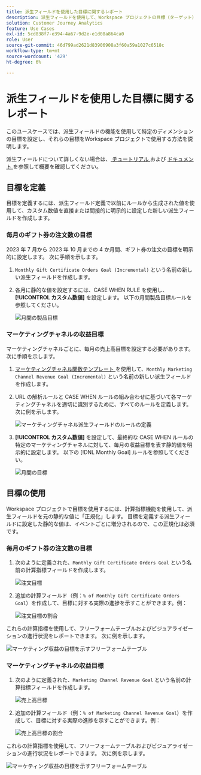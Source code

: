 ```yaml
---
title: 派生フィールドを使用した目標に関するレポート
description: 派生フィールドを使用して、Workspace プロジェクトの目標（ターゲット）に関するレポートを作成する方法について説明します。
solution: Customer Journey Analytics
feature: Use Cases
exl-id: 5cd838f7-e394-4a67-9d2e-e1d08a864ca0
role: User
source-git-commit: 46d799ad2621d83906908a3f60a59a1027c6518c
workflow-type: tm+mt
source-wordcount: '429'
ht-degree: 6%

---
```


# 派生フィールドを使用した目標に関するレポート

このユースケースでは、派生フィールドの機能を使用して特定のディメンションの目標を設定し、それらの目標をWorkspace プロジェクトで使用する方法を説明します。

派生フィールドについて詳しくない場合は、[ チュートリアル ](https://experienceleague.adobe.com/docs/customer-journey-analytics-learn/tutorials/data-views/derived-fields-in-cja.html) および [ ドキュメント ](../data-views/derived-fields/derived-fields.md) を参照して概要を確認してください。


## 目標を定義

目標を定義するには、派生フィールド定義で以前にルールから生成された値を使用して、カスタム数値を直接または間接的に明示的に設定した新しい派生フィールドを作成します。


### 毎月のギフト券の注文数の目標

2023 年 7 月から 2023 年 10 月までの 4 か月間、ギフト券の注文の目標を明示的に設定します。 次に手順を示します。

1. `Monthly Gift Certificate Orders Goal (Incremental)` という名前の新しい派生フィールドを作成します。

1. 各月に静的な値を設定するには、CASE WHEN RULE を使用し、**[!UICONTROL カスタム数値]** を設定します。 以下の月間製品目標ルールを参照してください。

   ![ 月間の製品目標 ](assets/goals-derived-field-product-goals-1.png)


### マーケティングチャネルの収益目標

マーケティングチャネルごとに、毎月の売上高目標を設定する必要があります。 次に手順を示します。

1. [ マーケティングチャネル関数テンプレート ](/help/data-views/derived-fields/derived-fields.md#marketing-channels) を使用して、`Monthly Marketing Channel Revenue Goal (Incremental)` という名前の新しい派生フィールドを作成します。

1. URL の解析ルールと CASE WHEN ルールの組み合わせに基づいて各マーケティングチャネルを適切に識別するために、すべてのルールを定義します。 次に例を示します。

   ![ マーケティングチャネル派生フィールドのルールの定義 ](assets/goals-derived-field-marketing-channel-1.png)

1. **[!UICONTROL カスタム数値]** を設定して、最終的な CASE WHEN ルールの特定のマーケティングチャネルに対して、毎月の収益目標を表す静的値を明示的に設定します。 以下の [!DNL Monthly Goal] ルールを参照してください。

   ![ 月間の目標 ](assets/goals-derived-field-marketing-channel-2.png)



## 目標の使用

Workspace プロジェクトで目標を使用するには、計算指標機能を使用して、派生フィールドを元の静的な値に「正規化」します。 目標を定義する派生フィールドに設定した静的な値は、イベントごとに増分されるので、この正規化は必須です。

### 毎月のギフト券の注文数の目標

1. 次のように定義された、`Monthly Gift Certificate Orders Goal` という名前の計算指標フィールドを作成します。

   ![ 注文目標 ](assets/calculated-metric-ordersgoals.png)

1. 追加の計算フィールド（例：`% of Monthly Gift Certificate Orders Goal`）を作成して、目標に対する実際の進捗を示すことができます。例：

   ![ 注文目標の割合 ](assets/calculated-metric-ordersgoalspercent.png)

これらの計算指標を使用して、フリーフォームテーブルおよびビジュアライゼーションの進行状況をレポートできます。 次に例を示します。

![ マーケティング収益の目標を示すフリーフォームテーブル ](assets/freeform-table-product-order-goals.png)


### マーケティングチャネルの収益目標

1. 次のように定義された、`Marketing Channel Revenue Goal` という名前の計算指標フィールドを作成します。

   ![ 売上高目標 ](assets/calculated-metric-revenuegoals.png)

1. 追加の計算フィールド（例：`% of Marketing Channel Revenue Goal`）を作成して、目標に対する実際の進捗を示すことができます。例：

   ![ 売上高目標の割合 ](assets/calculated-metric-revenuegoalspercent.png)

これらの計算指標を使用して、フリーフォームテーブルおよびビジュアライゼーションの進行状況をレポートできます。 次に例を示します。

![ マーケティング収益の目標を示すフリーフォームテーブル ](assets/freeform-table-marketing-channel-revenue-goals.png)
